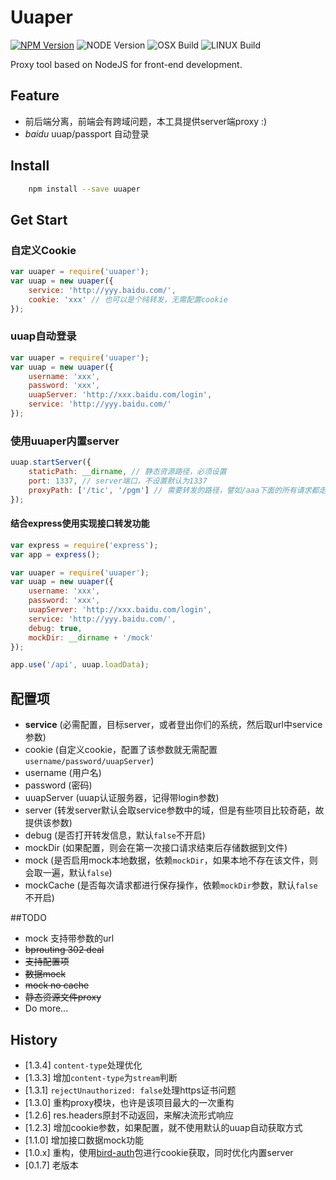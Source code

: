 # Uuaper

[![NPM Version][npm-image]][npm-url]
![NODE Version][node-image]
![OSX Build][osx-image]
![LINUX Build][liunx-image]

Proxy tool based on NodeJS for front-end development.

## Feature

* 前后端分离，前端会有跨域问题，本工具提供server端proxy :)
* _baidu_ uuap/passport 自动登录

## Install

``` bash
    npm install --save uuaper
```

## Get Start

### 自定义Cookie

```js
var uuaper = require('uuaper');
var uuap = new uuaper({
    service: 'http://yyy.baidu.com/',
    cookie: 'xxx' // 也可以是个纯转发，无需配置cookie
});
```

### uuap自动登录

```js
var uuaper = require('uuaper');
var uuap = new uuaper({
    username: 'xxx',
    password: 'xxx',
    uuapServer: 'http://xxx.baidu.com/login',
    service: 'http://yyy.baidu.com/'
});
```

### 使用uuaper内置server

```js
uuap.startServer({
    staticPath: __dirname, // 静态资源路径，必须设置
    port: 1337, // server端口，不设置默认为1337
    proxyPath: ['/tic', '/pgm'] // 需要转发的路径，譬如/aaa下面的所有请求都走proxy
});
```

#### 结合express使用实现接口转发功能

```js
var express = require('express');
var app = express();

var uuaper = require('uuaper');
var uuap = new uuaper({
    username: 'xxx',
    password: 'xxx',
    uuapServer: 'http://xxx.baidu.com/login',
    service: 'http://yyy.baidu.com/',
    debug: true,
    mockDir: __dirname + '/mock'
});

app.use('/api', uuap.loadData);
```

## 配置项

- **service** (必需配置，目标server，或者登出你们的系统，然后取url中service参数)
- cookie (自定义cookie，配置了该参数就无需配置`username/password/uuapServer`)
- username  (用户名)
- password  (密码)
- uuapServer (uuap认证服务器，记得带login参数)
- server (转发server默认会取service参数中的域，但是有些项目比较奇葩，故提供该参数)
- debug (是否打开转发信息，默认`false`不开启)
- mockDir (如果配置，则会在第一次接口请求结束后存储数据到文件)
- mock (是否启用mock本地数据，依赖`mockDir`，如果本地不存在该文件，则会取一遍，默认`false`)
- mockCache (是否每次请求都进行保存操作，依赖`mockDir`参数，默认`false`不开启)

##TODO

*  mock 支持带参数的url
*  ~~bprouting 302 deal~~
*  ~~支持配置项~~
*  ~~数据mock~~
*  ~~mock no cache~~
*  ~~静态资源文件proxy~~
*  Do more...

## History

- [1.3.4] `content-type`处理优化
- [1.3.3] 增加`content-type`为`stream`判断
- [1.3.1] `rejectUnauthorized: false`处理https证书问题
- [1.3.0] 重构proxy模块，也许是该项目最大的一次重构
- [1.2.6] res.headers原封不动返回，来解决流形式响应
- [1.2.3] 增加cookie参数，如果配置，就不使用默认的uuap自动获取方式
- [1.1.0] 增加接口数据mock功能
- [1.0.x] 重构，使用[bird-auth](https://www.npmjs.com/package/bird-auth)包进行cookie获取，同时优化内置server
- [0.1.7] 老版本

[npm-image]: https://img.shields.io/badge/npm-v1.3.4-blue.svg
[npm-url]: https://npmjs.org/package/uuaper
[node-image]: https://img.shields.io/badge/node-v0.12.0%2B-yellow.svg
[osx-image]: https://img.shields.io/badge/OSX-passing-brightgreen.svg
[liunx-image]: https://img.shields.io/badge/Liunx-passing-brightgreen.svg
